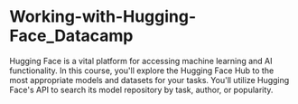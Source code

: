 # Working-with-Hugging-Face_Datacamp
Hugging Face is a vital platform for accessing machine learning and AI functionality. In this course, you'll explore the Hugging Face Hub to the most appropriate models and datasets for your tasks. You'll utilize Hugging Face's API to search its model repository by task, author, or popularity.

